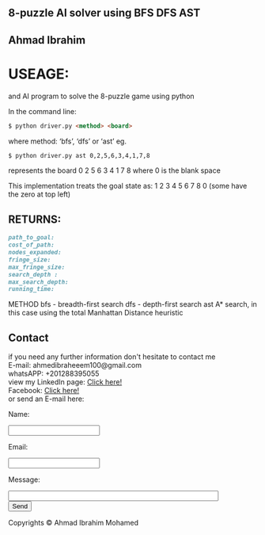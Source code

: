 ## 8-puzzle AI solver using BFS DFS AST
## Ahmad Ibrahim
# USEAGE:
and AI program to solve the 8-puzzle game using python

In the command line:


```markdown
$ python driver.py <method> <board>
```
where method: ‘bfs’, ‘dfs’ or ‘ast’ eg.
```markdown
$ python driver.py ast 0,2,5,6,3,4,1,7,8
```
represents the board 0 2 5 6 3 4 1 7 8 where 0 is the blank space

This implementation treats the goal state as: 1 2 3 4 5 6 7 8 0 (some have the zero at top left)

## RETURNS:
```markdown
path_to_goal:
cost_of_path: 
nodes_expanded: 
fringe_size:
max_fringe_size: 
search_depth :
max_search_depth:
running_time:
```
METHOD
bfs - breadth-first search 
dfs - depth-first search ast 
A* search, in this case using the total Manhattan Distance heuristic

## Contact
<html>
if you need any further information don't hesitate to contact me <br />
E-mail: ahmedibraheeem100@gmail.com <br />
whatsAPP: +201288395055 <br />
view my LinkedIn page: <a href="https://www.linkedin.com/in/ahmad-ibrahim-2349b067/"> Click here! </a> <br />
Facebook: <a href="https://www.facebook.com/ahmedibraheeeem">Click here! </a> <br />
or send an E-mail here: <br />
<html>
      <body>            
         <form action="https://formspree.io/ahmedibraheeem100@gmail.com"
                  method="POST">
                <p>Name: </p><input type="text" name="name"><br />
                <p>Email: </p><input type="email" name="_replyto"> <br />
                <p>Message:</p><input type="text" name="Message" size="50" ><br />
                <input type="submit" value="Send"><br />
            </form>
      
 </body>
               
Copyrights &copy; Ahmad Ibrahim Mohamed
</html>
</html>
